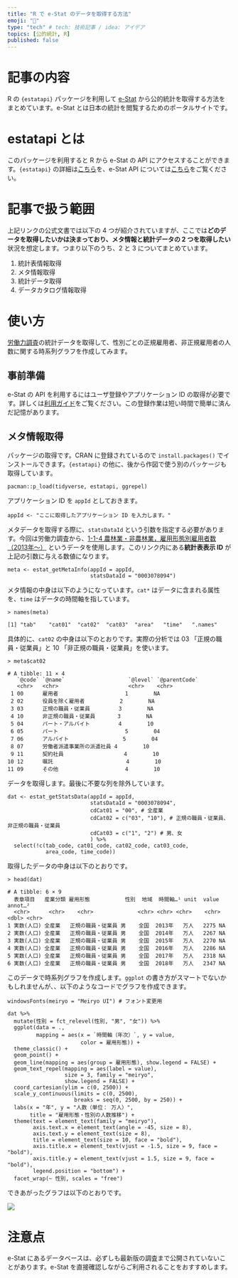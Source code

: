 ```yaml
---
title: "R で e-Stat のデータを取得する方法"
emoji: "🙆"
type: "tech" # tech: 技術記事 / idea: アイデア
topics: [公的統計, R]
published: false
---
```

# 記事の内容

R の `{estatapi}` パッケージを利用して [e-Stat](https://www.e-stat.go.jp/) から公的統計を取得する方法をまとめています。e-Stat とは日本の統計を閲覧するためのポータルサイトです。

# estatapi とは

このパッケージを利用すると R から e-Stat の API にアクセスすることができます。`{estatapi}` の詳細は[こちら](https://cran.r-project.org/web/packages/estatapi/readme/README.html)を、e-Stat API については[こちら](https://www.e-stat.go.jp/api/)をご覧ください。


# 記事で扱う範囲

上記リンクの公式文書では以下の 4 つが紹介されていますが、ここでは**どのデータを取得したいかは決まっており、メタ情報と統計データの 2 つを取得したい**状況を想定します。つまり以下のうち、2 と 3 についてまとめています。

1.  統計表情報取得
2.  メタ情報取得
3.  統計データ取得
4.  データカタログ情報取得

# 使い方

[労働力調査](https://www.stat.go.jp/data/roudou/index.html)の統計データを取得して、性別ごとの正規雇用者、非正規雇用者の人数に関する時系列グラフを作成してみます。

## 事前準備

e-Stat の API を利用するにはユーザ登録やアプリケーション ID の取得が必要です。詳しくは[利用ガイド](https://www.e-stat.go.jp/api/api-info/api-guide)をご覧ください。この登録作業は短い時間で簡単に済んだ記憶があります。

## メタ情報取得

パッケージの取得です。CRAN に登録されているので `install.packages()` でインストールできます。`{estatapi}` の他に、後から作図で使う別のパッケージも取得しています。

```R: R
pacman::p_load(tidyverse, estatapi, ggrepel)
```

アプリケーション ID を `appId` としておきます。

```R: R
appId <- "ここに取得したアプリケーション ID を入力します。"
```

メタデータを取得する際に、`statsDataId` という引数を指定する必要があります。今回は労働力調査から、[1-1-4 農林業・非農林業，雇用形態別雇用者数（2013年～）](https://www.e-stat.go.jp/stat-search/database?page=1&layout=datalist&toukei=00200531&tstat=000000110001&cycle=7&tclass1=000001040276&tclass2=000001040299&tclass3=000001040303&statdisp_id=0003078094&tclass4val=0) というデータを使用します。このリンク内にある**統計表表示 ID** が上記の引数に与える数値になります。

```R: R
meta <- estat_getMetaInfo(appId = appId,
                          statsDataId = "0003078094")
```

メタ情報の中身は以下のようになっています。`cat*` はデータに含まれる属性を、`time` はデータの時間軸を指しています。

```R: R
> names(meta)

[1] "tab"    "cat01"  "cat02"  "cat03"  "area"   "time"   ".names"
```

具体的に、`cat02` の中身は以下のとおりです。実際の分析では 03 「正規の職員・従業員」と 10 「非正規の職員・従業員」を使います。

```R: R
> meta$cat02

# A tibble: 11 × 4
   `@code` `@name`                    `@level` `@parentCode`
   <chr>   <chr>                      <chr>    <chr>        
 1 00      雇用者                     1        NA           
 2 02      役員を除く雇用者           2        NA           
 3 03      正規の職員・従業員         3        NA           
 4 10      非正規の職員・従業員       3        NA           
 5 04      パート・アルバイト         4        10           
 6 05      パート                     5        04           
 7 06      アルバイト                 5        04           
 8 07      労働者派遣事業所の派遣社員 4        10           
 9 11      契約社員                   4        10           
10 12      嘱託                       4        10           
11 09      その他                     4        10           
```

データを取得します。最後に不要な列を除外しています。

```R: R
dat <- estat_getStatsData(appId = appId,
                          statsDataId = "0003078094",
                          cdCat01 = "00", # 全産業
                          cdCat02 = c("03", "10"), # 正規の職員・従業員、非正規の職員・従業員 
                          cdCat03 = c("1", "2") # 男、女
                          ) %>% 
  select(!c(tab_code, cat01_code, cat02_code, cat03_code, 
            area_code, time_code))
```

取得したデータの中身は以下のとおりです。

```R: R
> head(dat)

# A tibble: 6 × 9
  表章項目   産業分類 雇用形態           性別  地域  時間軸…¹ unit  value annot…²
  <chr>      <chr>    <chr>              <chr> <chr> <chr>    <chr> <dbl> <chr>  
1 実数(人口) 全産業   正規の職員・従業員 男    全国  2013年   万人   2275 NA     
2 実数(人口) 全産業   正規の職員・従業員 男    全国  2014年   万人   2267 NA     
3 実数(人口) 全産業   正規の職員・従業員 男    全国  2015年   万人   2270 NA     
4 実数(人口) 全産業   正規の職員・従業員 男    全国  2016年   万人   2286 NA     
5 実数(人口) 全産業   正規の職員・従業員 男    全国  2017年   万人   2318 NA     
6 実数(人口) 全産業   正規の職員・従業員 男    全国  2018年   万人   2347 NA    
```

このデータで時系列グラフを作成します。`ggplot` の書き方がスマートでないかもしれませんが、、以下のようなコードでグラフを作成できます。

```R: R
windowsFonts(meiryo = "Meiryo UI") # フォント変更用

dat %>% 
  mutate(性別 = fct_relevel(性別, "男", "女")) %>% 
  ggplot(data = ., 
         mapping = aes(x = `時間軸（年次）`, y = value, 
                       color = 雇用形態)) + 
  theme_classic() +
  geom_point() + 
  geom_line(mapping = aes(group = 雇用形態), show.legend = FALSE) + 
  geom_text_repel(mapping = aes(label = value), 
                  size = 3, family = "meiryo", 
                  show.legend = FALSE) + 
  coord_cartesian(ylim = c(0, 2500)) + 
  scale_y_continuous(limits = c(0, 2500), 
                     breaks = seq(0, 2500, by = 250)) +
  labs(x = "年", y = "人数（単位： 万人）", 
       title = "雇用形態・性別の人数推移") + 
  theme(text = element_text(family = "meiryo"), 
        axis.text.x = element_text(angle = -45, size = 8), 
        axis.text.y = element_text(size = 8), 
        title = element_text(size = 10, face = "bold"),
        axis.title.x = element_text(vjust = -1.5, size = 9, face = "bold"),
        axis.title.y = element_text(vjust = 1.5, size = 9, face = "bold"), 
        legend.position = "bottom") + 
  facet_wrap(~ 性別, scales = "free")
```

できあがったグラフは以下のとおりです。

![](https://storage.googleapis.com/zenn-user-upload/84b0595bcc19-20230816.png)

# 注意点

e-Stat にあるデータベースは、必ずしも最新版の調査まで公開されていないことがあります。e-Stat を直接確認しながらご利用されることをおすすめします。